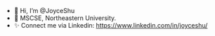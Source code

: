 - 👋 Hi, I’m @JoyceShu
- 👀 MSCSE, Northeastern University.
- ✨ Connect me via Linkedin: https://www.linkedin.com/in/joyceshu/
<!---
JoyceShu/JoyceShu is a ✨ special ✨ repository because its `README.md` (this file) appears on your GitHub profile.
You can click the Preview link to take a look at your changes.
--->
